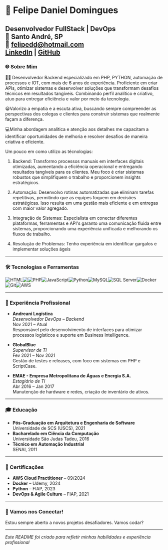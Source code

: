 # 👋 Felipe Daniel Domingues

**Desenvolvedor FullStack | DevOps**  
📍 Santo André, SP  
📧 [felipedd@hotmail.com](mailto:felipedd@hotmail.com)  
[LinkedIn](https://linkedin.com/in/felipe-domingues-19453126) | [GitHub](https://github.com/Felipedmgs)
---

### 🌐 Sobre Mim
👋🏼 Desenvolvedor Backend especializado em PHP, PYTHON, automação de processos e IOT, com mais de 6 anos de experiência. Proficiente em criar APIs, otimizar sistemas e desenvolver soluções que transformam desafios técnicos em resultados tangíveis. Combinando perfil analítico e criativo, atuo para entregar eficiência e valor por meio da tecnologia.

😀Valorizo a empatia e a escuta ativa, buscando sempre compreender as perspectivas dos colegas e clientes para construir sistemas que realmente façam a diferença.

💻Minha abordagem analítica e atenção aos detalhes me capacitam a identificar oportunidades de melhoria e resolver desafios de maneira criativa e eficiente.


Um pouco em como utilizo as técnologias:
1. Backend:
Transformo processos manuais em interfaces digitais otimizadas, aumentando a eficiência operacional e entregando resultados tangíveis para os clientes. Meu foco é criar sistemas robustos que simplifiquem o trabalho e proporcionem insights estratégicos.

2. Automação:
Desenvolvo rotinas automatizadas que eliminam tarefas repetitivas, permitindo que as equipes foquem em decisões estratégicas. Isso resulta em uma gestão mais eficiente e em entregas com maior valor agregado.

3. Integração de Sistemas:
Especialista em conectar diferentes plataformas, ferramentas e API's garanto uma comunicação fluida entre sistemas, proporcionando uma experiência unificada e melhorando os fluxos de trabalho.

4. Resolução de Problemas:
Tenho experiência em identificar gargalos e implementar soluções ágeis

---

### 🛠️ Tecnologias e Ferramentas

<div style="display: flex; flex-wrap: wrap;">
  <img src="https://img.shields.io/badge/HTML-E34F26?style=for-the-badge&logo=html5&logoColor=white" alt="HTML" />
  <img src="https://img.shields.io/badge/CSS-1572B6?style=for-the-badge&logo=css3&logoColor=white alt="HTML" />  
  <img src="https://img.shields.io/badge/PHP-777BB4?style=for-the-badge&logo=php&logoColor=white" alt="PHP" />
  <img src="https://img.shields.io/badge/JavaScript-F7DF1E?style=for-the-badge&logo=javascript&logoColor=black" alt="JavaScript" />
  <img src="https://img.shields.io/badge/Python-3776AB?style=for-the-badge&logo=python&logoColor=white" alt="Python" />
  <img src="https://img.shields.io/badge/MySQL-4479A1?style=for-the-badge&logo=mysql&logoColor=white" alt="MySQL" />
  <img src="https://img.shields.io/badge/SQL_Server-CC2927?style=for-the-badge&logo=microsoft-sql-server&logoColor=white" alt="SQL Server" />
  <img src="https://img.shields.io/badge/Docker-2496ED?style=for-the-badge&logo=docker&logoColor=white" alt="Docker" />
  <img src="https://img.shields.io/badge/Git-F05032?style=for-the-badge&logo=git&logoColor=white" alt="Git" />
  <img src="https://img.shields.io/badge/AWS-232F3E?style=for-the-badge&logo=amazon-aws&logoColor=white" alt="AWS" />
</div>

---

### 💼 Experiência Profissional

- **Andreani Logística**  
  *Desenvolvedor DevOps – Backend*  
  Nov 2021 – Atual  
  Responsável pelo desenvolvimento de interfaces para otimizar processos logísticos e suporte em Business Intelligence.

- **GlobalBlue**  
  *Supervisor de TI*  
  Fev 2021 – Nov 2021  
  Gestão de testes e releases, com foco em sistemas em PHP e ScriptCase.

- **EMAE - Empresa Metropolitana de Águas e Energia S.A.**  
  *Estagiário de TI*  
  Abr 2016 – Jan 2017  
  Manutenção de hardware e redes, criação de inventário de ativos.

---

### 🎓 Educação

- **Pós-Graduação em Arquitetura e Engenharia de Software**  
  Universidade de SCS (USCS), 2021
- **Bacharelado em Ciência da Computação**  
  Universidade São Judas Tadeu, 2016
- **Técnico em Automação Industrial**  
  SENAI, 2011

---

### 📜 Certificações

- **AWS Cloud Practitioner** – 09/2024
- **Docker** – Udemy, 2024
- **Python** – FIAP, 2023
- **DevOps & Agile Culture** – FIAP, 2021

---

### 🚀 Vamos nos Conectar!

Estou sempre aberto a novos projetos desafiadores. Vamos codar?

---

*Este README foi criado para refletir minhas habilidades e experiência profissional*
